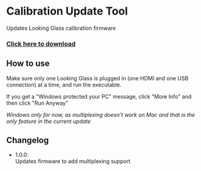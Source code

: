 # Calibration Update Tool
Updates Looking Glass calibration firmware

### [Click here to download](https://github.com/Looking-Glass/Calibration-Update-Tool/raw/master/CalibrationTool.exe)

## How to use
Make sure only one Looking Glass is plugged in (one HDMI and one USB connection) at a time, and run the executable. 

If you get a "Windows protected your PC" message, click "More Info" and then click "Run Anyway"

*Windows only for now, as multiplexing doesn't work on Mac and that is the only feature in the current update*

## Changelog
- 1.0.0:\
Updates firmware to add multiplexing support
